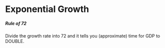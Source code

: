 # Exponential Growth
##### Rule of 72
Divide the growth rate into 72 and it tells you (approximate) time for GDP to DOUBLE.
